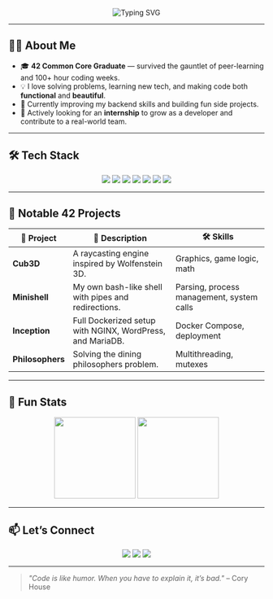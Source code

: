 <p align="center">
  <img src="https://readme-typing-svg.herokuapp.com?font=Fira+Code&size=22&duration=3000&pause=1000&color=6BA4FF&center=true&vCenter=true&width=600&lines=Hi+I'm+Alakhida+%F0%9F%91%8B;42+Common+Core+Graduate;Linux+Bash+C+C%2B%2B+Docker;Frontend+%26+Backend+Explorer;Looking+for+an+Internship+%F0%9F%9A%80" alt="Typing SVG" />
</p>

---

## 🧑‍💻 About Me  
- 🎓 **42 Common Core Graduate** — survived the gauntlet of peer-learning and 100+ hour coding weeks.  
- 💡 I love solving problems, learning new tech, and making code both **functional** and **beautiful**.  
- 🌱 Currently improving my backend skills and building fun side projects.  
- 🚀 Actively looking for an **internship** to grow as a developer and contribute to a real-world team.  

---

## 🛠 Tech Stack  

<p align="center">
  <img src="https://img.shields.io/badge/Linux-FCC624?style=for-the-badge&logo=linux&logoColor=black"/>
  <img src="https://img.shields.io/badge/Bash-4EAA25?style=for-the-badge&logo=gnu-bash&logoColor=white"/>
  <img src="https://img.shields.io/badge/C-00599C?style=for-the-badge&logo=c&logoColor=white"/>
  <img src="https://img.shields.io/badge/C++-00599C?style=for-the-badge&logo=cplusplus&logoColor=white"/>
  <img src="https://img.shields.io/badge/Docker-2496ED?style=for-the-badge&logo=docker&logoColor=white"/>
  <img src="https://img.shields.io/badge/Frontend-FF69B4?style=for-the-badge&logo=html5&logoColor=white"/>
  <img src="https://img.shields.io/badge/Backend-FFD700?style=for-the-badge&logo=node.js&logoColor=black"/>
</p>

---

## 📂 Notable 42 Projects  

| 🚀 Project        | 📝 Description | 🛠 Skills |
|-------------------|----------------|-----------|
| **Cub3D**         | A raycasting engine inspired by Wolfenstein 3D. | Graphics, game logic, math |
| **Minishell**     | My own bash-like shell with pipes and redirections. | Parsing, process management, system calls |
| **Inception**     | Full Dockerized setup with NGINX, WordPress, and MariaDB. | Docker Compose, deployment |
| **Philosophers**  | Solving the dining philosophers problem. | Multithreading, mutexes |

---

## 🌟 Fun Stats  

<p align="center">
  <img src="https://github-readme-stats.vercel.app/api?username=alakhida&show_icons=true&theme=tokyonight" height="160"/>
  <img src="https://github-readme-stats.vercel.app/api/top-langs/?username=alakhida&layout=compact&theme=tokyonight" height="160"/>
</p>

---

## 📫 Let’s Connect  
<p align="center">
  <a href="mailto:your.email@example.com"><img src="https://img.shields.io/badge/Email-D14836?style=for-the-badge&logo=gmail&logoColor=white"/></a>
  <a href="https://linkedin.com/in/alakhida"><img src="https://img.shields.io/badge/LinkedIn-0077B5?style=for-the-badge&logo=linkedin&logoColor=white"/></a>
  <a href="https://github.com/alakhida"><img src="https://img.shields.io/badge/GitHub-000000?style=for-the-badge&logo=github&logoColor=white"/></a>
</p>

---

> _"Code is like humor. When you have to explain it, it’s bad."_ – Cory House  
